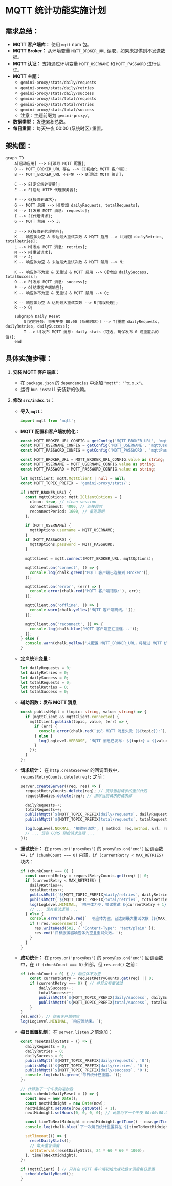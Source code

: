 # MQTT 统计功能实施计划

## 需求总结：

*   **MQTT 客户端库：** 使用 `mqtt` npm 包。
*   **MQTT Broker：** 从环境变量 `MQTT_BROKER_URL` 读取，如果未提供则不发送数据。
*   **MQTT 认证：** 支持通过环境变量 `MQTT_USERNAME` 和 `MQTT_PASSWORD` 进行认证。
*   **MQTT 主题：**
    *   `gemini-proxy/stats/daily/requests`
    *   `gemini-proxy/stats/daily/retries`
    *   `gemini-proxy/stats/daily/success`
    *   `gemini-proxy/stats/total/requests`
    *   `gemini-proxy/stats/total/retries`
    *   `gemini-proxy/stats/total/success`
    *   注意：主题前缀为 `gemini-proxy/`。
*   **数据类型：** 发送累积总数。
*   **每日重置：** 每天午夜 00:00 (系统时区) 重置。

## 架构图：

```mermaid
graph TD
    A[启动应用] --> B{读取 MQTT 配置};
    B -- MQTT_BROKER_URL 存在 --> C[初始化 MQTT 客户端];
    B -- MQTT_BROKER_URL 不存在 --> D[跳过 MQTT 统计];

    C --> E[定义统计变量];
    E --> F[启动 HTTP 代理服务器];

    F --> G{接收到请求};
    G -- MQTT 启用 --> H[增加 dailyRequests, totalRequests];
    H --> I[发布 MQTT 消息: requests];
    I --> J{代理请求};
    G -- MQTT 禁用 --> J;

    J --> K{接收到代理响应};
    K -- 响应体为空 & 未达最大重试次数 & MQTT 启用 --> L[增加 dailyRetries, totalRetries];
    L --> M[发布 MQTT 消息: retries];
    M --> N[重试请求];
    N --> J;
    K -- 响应体为空 & 未达最大重试次数 & MQTT 禁用 --> N;

    K -- 响应体不为空 & 无重试 & MQTT 启用 --> O[增加 dailySuccess, totalSuccess];
    O --> P[发布 MQTT 消息: success];
    P --> Q[结束客户端响应];
    K -- 响应体不为空 & 无重试 & MQTT 禁用 --> Q;

    K -- 响应体为空 & 达到最大重试次数 --> R[错误处理];
    R --> Q;

    subgraph Daily Reset
        S[定时任务: 每天午夜 00:00 (系统时区)] --> T[重置 dailyRequests, dailyRetries, dailySuccess];
        T --> U[发布 MQTT 消息: daily stats (可选, 确保发布 0 或重置后的值)];
    end
```

## 具体实施步骤：

1.  **安装 MQTT 客户端库：**
    *   在 `package.json` 的 `dependencies` 中添加 `"mqtt": "^x.x.x"`。
    *   运行 `bun install` 安装新的依赖。

2.  **修改 `src/index.ts`：**
    *   **导入 `mqtt`：**
        ```typescript
        import mqtt from 'mqtt';
        ```
    *   **MQTT 配置和客户端初始化：**
        ```typescript
        const MQTT_BROKER_URL_CONFIG = getConfig('MQTT_BROKER_URL', 'mqttBrokerUrl', '');
        const MQTT_USERNAME_CONFIG = getConfig('MQTT_USERNAME', 'mqttUsername', '');
        const MQTT_PASSWORD_CONFIG = getConfig('MQTT_PASSWORD', 'mqttPassword', '');

        const MQTT_BROKER_URL = MQTT_BROKER_URL_CONFIG.value as string;
        const MQTT_USERNAME = MQTT_USERNAME_CONFIG.value as string;
        const MQTT_PASSWORD = MQTT_PASSWORD_CONFIG.value as string;

        let mqttClient: mqtt.MqttClient | null = null;
        const MQTT_TOPIC_PREFIX = 'gemini-proxy/stats/';

        if (MQTT_BROKER_URL) {
          const mqttOptions: mqtt.IClientOptions = {
            clean: true, // clean session
            connectTimeout: 4000, // 连接超时
            reconnectPeriod: 1000, // 重连周期
          };

          if (MQTT_USERNAME) {
            mqttOptions.username = MQTT_USERNAME;
          }
          if (MQTT_PASSWORD) {
            mqttOptions.password = MQTT_PASSWORD;
          }

          mqttClient = mqtt.connect(MQTT_BROKER_URL, mqttOptions);

          mqttClient.on('connect', () => {
            console.log(chalk.green('MQTT 客户端已连接到 Broker'));
          });

          mqttClient.on('error', (err) => {
            console.error(chalk.red('MQTT 客户端错误:'), err);
          });

          mqttClient.on('offline', () => {
            console.warn(chalk.yellow('MQTT 客户端离线。'));
          });

          mqttClient.on('reconnect', () => {
            console.log(chalk.blue('MQTT 客户端正在重连...'));
          });
        } else {
          console.warn(chalk.yellow('未配置 MQTT_BROKER_URL，将跳过 MQTT 统计。'));
        }
        ```
    *   **定义统计变量：**
        ```typescript
        let dailyRequests = 0;
        let dailyRetries = 0;
        let dailySuccess = 0;
        let totalRequests = 0;
        let totalRetries = 0;
        let totalSuccess = 0;
        ```
    *   **辅助函数：发布 MQTT 消息**
        ```typescript
        const publishMqtt = (topic: string, value: string) => {
          if (mqttClient && mqttClient.connected) {
            mqttClient.publish(topic, value, (err) => {
              if (err) {
                console.error(chalk.red(`发布 MQTT 消息失败 (${topic}):`), err);
              } else {
                log(LogLevel.VERBOSE, `MQTT 消息已发布: ${topic} = ${value}`);
              }
            });
          }
        };
        ```
    *   **请求统计：** 在 `http.createServer` 的回调函数中，`requestRetryCounts.delete(req);` 之前：
        ```typescript
        server.createServer((req, res) => {
          requestRetryCounts.delete(req); // 清除当前请求的重试计数
          requestBodies.delete(req); // 清除当前请求的请求体

          dailyRequests++;
          totalRequests++;
          publishMqtt(`${MQTT_TOPIC_PREFIX}daily/requests`, dailyRequests.toString());
          publishMqtt(`${MQTT_TOPIC_PREFIX}total/requests`, totalRequests.toString());

          log(LogLevel.NORMAL, '接收到请求', { method: req.method, url: req.url, headers: req.headers });
          // ... 现有 CORS 预检请求处理 ...
        });
        ```
    *   **重试统计：** 在 `proxy.on('proxyRes')` 的 `proxyRes.on('end')` 回调函数中，`if (chunkCount === 0)` 内部，`if (currentRetry < MAX_RETRIES)` 块内：
        ```typescript
        if (chunkCount === 0) {
          const currentRetry = requestRetryCounts.get(req) || 0;
          if (currentRetry < MAX_RETRIES) {
            dailyRetries++;
            totalRetries++;
            publishMqtt(`${MQTT_TOPIC_PREFIX}daily/retries`, dailyRetries.toString());
            publishMqtt(`${MQTT_TOPIC_PREFIX}total/retries`, totalRetries.toString());
            log(LogLevel.MINIMAL, `响应体为空，尝试重试 ${currentRetry + 1}/${MAX_RETRIES} 次...`);
            // ... 现有重试逻辑 ...
          } else {
            console.error(chalk.red(`  响应体为空，已达到最大重试次数 (${MAX_RETRIES})。`));
            if (!res.headersSent) {
              res.writeHead(502, { 'Content-Type': 'text/plain' });
              res.end('目标服务器响应体为空且重试失败。');
            }
          }
        }
        ```
    *   **成功统计：** 在 `proxy.on('proxyRes')` 的 `proxyRes.on('end')` 回调函数中，在 `if (chunkCount === 0)` 外部，但 `res.end()` 之前：
        ```typescript
        if (chunkCount > 0) { // 响应体不为空
            const currentRetry = requestRetryCounts.get(req) || 0;
            if (currentRetry === 0) { // 并且没有重试过
                dailySuccess++;
                totalSuccess++;
                publishMqtt(`${MQTT_TOPIC_PREFIX}daily/success`, dailySuccess.toString());
                publishMqtt(`${MQTT_TOPIC_PREFIX}total/success`, totalSuccess.toString());
            }
        }
        res.end(); // 结束客户端响应
        log(LogLevel.MINIMAL, `响应流结束。`);
        ```
    *   **每日重置机制：** 在 `server.listen` 之前添加：
        ```typescript
        const resetDailyStats = () => {
          dailyRequests = 0;
          dailyRetries = 0;
          dailySuccess = 0;
          publishMqtt(`${MQTT_TOPIC_PREFIX}daily/requests`, '0');
          publishMqtt(`${MQTT_TOPIC_PREFIX}daily/retries`, '0');
          publishMqtt(`${MQTT_TOPIC_PREFIX}daily/success`, '0');
          console.log(chalk.green('每日统计已重置。'));
        };

        // 计算到下一个午夜的毫秒数
        const scheduleDailyReset = () => {
          const now = new Date();
          const nextMidnight = new Date(now);
          nextMidnight.setDate(now.getDate() + 1);
          nextMidnight.setHours(0, 0, 0, 0); // 设置为下一个午夜 00:00:00.000

          const timeToNextMidnight = nextMidnight.getTime() - now.getTime();
          console.log(chalk.blue(`下一次每日统计重置将在 ${timeToNextMidnight / 1000 / 60 / 60} 小时后进行。`));

          setTimeout(() => {
            resetDailyStats();
            // 每天重复调度
            setInterval(resetDailyStats, 24 * 60 * 60 * 1000);
          }, timeToNextMidnight);
        };

        if (mqttClient) { // 只有在 MQTT 客户端初始化成功后才调度每日重置
          scheduleDailyReset();
        }
